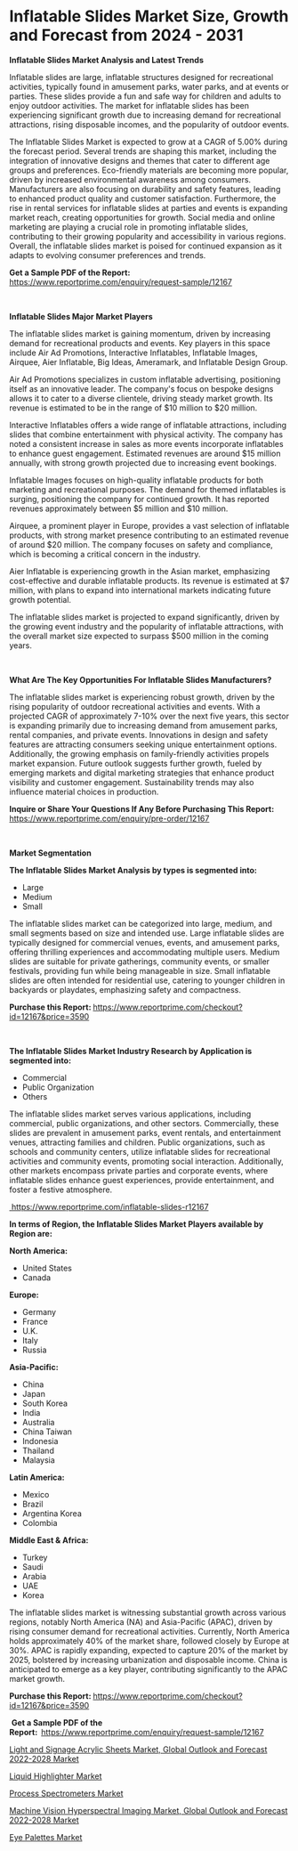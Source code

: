 <p><h1>Inflatable Slides Market Size, Growth and Forecast from 2024 - 2031</h1></p><p><strong>Inflatable Slides Market Analysis and Latest Trends</strong></p>
<p><p>Inflatable slides are large, inflatable structures designed for recreational activities, typically found in amusement parks, water parks, and at events or parties. These slides provide a fun and safe way for children and adults to enjoy outdoor activities. The market for inflatable slides has been experiencing significant growth due to increasing demand for recreational attractions, rising disposable incomes, and the popularity of outdoor events.</p><p>The Inflatable Slides Market is expected to grow at a CAGR of 5.00% during the forecast period. Several trends are shaping this market, including the integration of innovative designs and themes that cater to different age groups and preferences. Eco-friendly materials are becoming more popular, driven by increased environmental awareness among consumers. Manufacturers are also focusing on durability and safety features, leading to enhanced product quality and customer satisfaction. Furthermore, the rise in rental services for inflatable slides at parties and events is expanding market reach, creating opportunities for growth. Social media and online marketing are playing a crucial role in promoting inflatable slides, contributing to their growing popularity and accessibility in various regions. Overall, the inflatable slides market is poised for continued expansion as it adapts to evolving consumer preferences and trends.</p></p>
<p><strong>Get a Sample PDF of the Report:&nbsp;</strong> <a href="https://www.reportprime.com/enquiry/request-sample/12167">https://www.reportprime.com/enquiry/request-sample/12167</a></p>
<p>&nbsp;</p>
<p><strong>Inflatable Slides Major Market Players</strong></p>
<p><p>The inflatable slides market is gaining momentum, driven by increasing demand for recreational products and events. Key players in this space include Air Ad Promotions, Interactive Inflatables, Inflatable Images, Airquee, Aier Inflatable, Big Ideas, Ameramark, and Inflatable Design Group.</p><p>Air Ad Promotions specializes in custom inflatable advertising, positioning itself as an innovative leader. The company's focus on bespoke designs allows it to cater to a diverse clientele, driving steady market growth. Its revenue is estimated to be in the range of $10 million to $20 million.</p><p>Interactive Inflatables offers a wide range of inflatable attractions, including slides that combine entertainment with physical activity. The company has noted a consistent increase in sales as more events incorporate inflatables to enhance guest engagement. Estimated revenues are around $15 million annually, with strong growth projected due to increasing event bookings.</p><p>Inflatable Images focuses on high-quality inflatable products for both marketing and recreational purposes. The demand for themed inflatables is surging, positioning the company for continued growth. It has reported revenues approximately between $5 million and $10 million.</p><p>Airquee, a prominent player in Europe, provides a vast selection of inflatable products, with strong market presence contributing to an estimated revenue of around $20 million. The company focuses on safety and compliance, which is becoming a critical concern in the industry.</p><p>Aier Inflatable is experiencing growth in the Asian market, emphasizing cost-effective and durable inflatable products. Its revenue is estimated at $7 million, with plans to expand into international markets indicating future growth potential.</p><p>The inflatable slides market is projected to expand significantly, driven by the growing event industry and the popularity of inflatable attractions, with the overall market size expected to surpass $500 million in the coming years.</p></p>
<p>&nbsp;</p>
<p><strong>What Are The Key Opportunities For Inflatable Slides Manufacturers?</strong></p>
<p><p>The inflatable slides market is experiencing robust growth, driven by the rising popularity of outdoor recreational activities and events. With a projected CAGR of approximately 7-10% over the next five years, this sector is expanding primarily due to increasing demand from amusement parks, rental companies, and private events. Innovations in design and safety features are attracting consumers seeking unique entertainment options. Additionally, the growing emphasis on family-friendly activities propels market expansion. Future outlook suggests further growth, fueled by emerging markets and digital marketing strategies that enhance product visibility and customer engagement. Sustainability trends may also influence material choices in production.</p></p>
<p><strong>Inquire or Share Your Questions If Any Before Purchasing This Report:</strong> <a href="https://www.reportprime.com/enquiry/pre-order/12167">https://www.reportprime.com/enquiry/pre-order/12167</a></p>
<p>&nbsp;</p>
<p><strong>Market Segmentation</strong></p>
<p><strong>The Inflatable Slides Market Analysis by types is segmented into:</strong></p>
<p><ul><li>Large</li><li>Medium</li><li>Small</li></ul></p>
<p><p>The inflatable slides market can be categorized into large, medium, and small segments based on size and intended use. Large inflatable slides are typically designed for commercial venues, events, and amusement parks, offering thrilling experiences and accommodating multiple users. Medium slides are suitable for private gatherings, community events, or smaller festivals, providing fun while being manageable in size. Small inflatable slides are often intended for residential use, catering to younger children in backyards or playdates, emphasizing safety and compactness.</p></p>
<p><strong>Purchase this Report:&nbsp;</strong><a href="https://www.reportprime.com/checkout?id=12167&price=3590">https://www.reportprime.com/checkout?id=12167&price=3590</a></p>
<p>&nbsp;</p>
<p><strong>The Inflatable Slides Market Industry Research by Application is segmented into:</strong></p>
<p><ul><li>Commercial</li><li>Public Organization</li><li>Others</li></ul></p>
<p><p>The inflatable slides market serves various applications, including commercial, public organizations, and other sectors. Commercially, these slides are prevalent in amusement parks, event rentals, and entertainment venues, attracting families and children. Public organizations, such as schools and community centers, utilize inflatable slides for recreational activities and community events, promoting social interaction. Additionally, other markets encompass private parties and corporate events, where inflatable slides enhance guest experiences, provide entertainment, and foster a festive atmosphere.</p></p>
<p><a href="https://www.reportprime.com/inflatable-slides-r12167">&nbsp;https://www.reportprime.com/inflatable-slides-r12167</a></p>
<p><strong>In terms of Region, the Inflatable Slides Market Players available by Region are:</strong></p>
<p>
    <p> <strong> North America: </strong>
        <ul>
            <li>United States</li>
            <li>Canada</li>
        </ul>
        </p> 
    <p> <strong> Europe: </strong>
        <ul>
            <li>Germany</li>
            <li>France</li>
            <li>U.K.</li>
            <li>Italy</li>
            <li>Russia</li>
        </ul>
        </p> 
    <p> <strong> Asia-Pacific: </strong>
        <ul>
            <li>China</li>
            <li>Japan</li>
            <li>South Korea</li>
            <li>India</li>
            <li>Australia</li>
            <li>China Taiwan</li>
            <li>Indonesia</li>
            <li>Thailand</li>
            <li>Malaysia</li>
        </ul>
        </p> 
    <p> <strong> Latin America: </strong>
        <ul>
            <li>Mexico</li>
            <li>Brazil</li>
            <li>Argentina Korea</li>
            <li>Colombia</li>
        </ul>
        </p> 
    <p> <strong> Middle East & Africa: </strong>
        <ul>
            <li>Turkey</li>
            <li>Saudi</li>
            <li>Arabia</li>
            <li>UAE</li>
            <li>Korea</li>
        </ul>
    </p>
    </p>
<p><p>The inflatable slides market is witnessing substantial growth across various regions, notably North America (NA) and Asia-Pacific (APAC), driven by rising consumer demand for recreational activities. Currently, North America holds approximately 40% of the market share, followed closely by Europe at 30%. APAC is rapidly expanding, expected to capture 20% of the market by 2025, bolstered by increasing urbanization and disposable income. China is anticipated to emerge as a key player, contributing significantly to the APAC market growth.</p></p>
<p><strong>Purchase this Report: </strong><a href="https://www.reportprime.com/checkout?id=12167&price=3590">https://www.reportprime.com/checkout?id=12167&price=3590</a></p>
<p>&nbsp;<strong>Get a Sample PDF of the Report:&nbsp;&nbsp;</strong><a href="https://www.reportprime.com/enquiry/request-sample/12167">https://www.reportprime.com/enquiry/request-sample/12167</a></p>
<p><strong></strong></p>
<p><p><a href="https://www.linkedin.com/pulse/global-light-signage-acrylic-sheets-market-outlook-forecast-2022-2028-u7a9e?trackingId=%2FQNJYknrQ6GuBOnWX%2FXKOg%3D%3D">Light and Signage Acrylic Sheets Market, Global Outlook and Forecast 2022-2028 Market</a></p><p><a href="https://medium.com/@tyhd5df/liquid-highlighter-market-size-share-trends-analysis-report-by-end-use-daily-use-stage-51cc99341fcf">Liquid Highlighter Market</a></p><p><a href="https://issuu.com/reportprime-2/docs/process-spectrometers-market-size-2_fe8d8cb025399f">Process Spectrometers Market</a></p><p><a href="https://www.linkedin.com/pulse/strategic-market-insights-navigating-global-machine-vision-ih7ae?trackingId=7jmDR5bWQLmBAAa1fyw6zA%3D%3D">Machine Vision Hyperspectral Imaging Market, Global Outlook and Forecast 2022-2028 Market</a></p><p><a href="https://medium.com/@tyhd5df/eye-palettes-market-research-report-includes-analysis-on-market-size-share-and-growth-rate-at-13-1-4a5aa58d13a0">Eye Palettes Market</a></p></p>